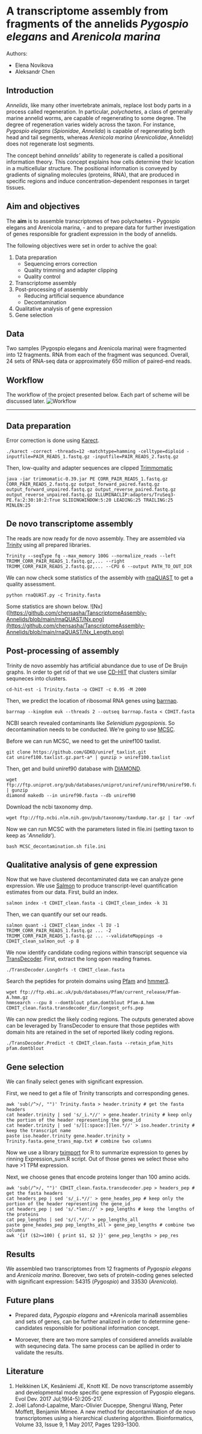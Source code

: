 # A transcriptome assembly from fragments of the annelids *Pygospio elegans* and *Arenicola marina* 

Authors:
* Elena Novikova
* Aleksandr Chen

## Introduction

*Annelids*, like many other invertebrate animals, replace lost body parts in a process called regeneration. In particular, *polychaetes*, a class of generally marine annelid worms, are capable of regenerating to some degree. The degree of regeneration varies widely across the taxon. For instance, *Pygospio elegans* (*Spionidae*, *Annelida*) is capable of regenerating both head and tail segments, whereas *Arenicola marina* (*Arenicolidae*, *Annelida*) does not regenerate lost segments. 

The concept behind *annelids’* ability to regenerate is called a positional information theory. This concept explains how cells determine their location in a multicellular structure. The positional information is conveyed by gradients of signaling molecules (proteins, RNA), that are produced in specific regions and induce concentration-dependent responses in target tissues.

## Aim and objectives

The **aim** is to assemble transcriptomes of two polychaetes - Pygospio elegans and Arenicola marina, - and to prepare data for further investigation of genes responsible for gradient expression in the body of annelids.

The following objectives were set in order to achive the goal:
1.  Data preparation 
    - Sequencing errors correction
    - Quality trimming and adapter clipping
    - Quality control 
2.  Transcriptome assembly
3.  Post-processing of assembly 
    - Reducing artificial sequence abundance
    - Decontamination
4.  Qualitative analysis of gene expression 
5.  Gene selection

## Data

Two samples (Pygospio elegans and Arenicola marina) were fragmented into 12 fragments. RNA from each of the fragment was sequnced. Overall, 24 sets of RNA-seq data or approximately 650 million of paired-end reads.

## Workflow
The workflow of the project presented below. Each part of scheme will be discussed later.
![Workflow](https://github.com/chensasha/TanscriptomeAssembly-Annelids/blob/main/Workflow.png)

---

## Data preparation
Error correction is done using [Karect](https://github.com/aminallam/karect).
```
./karect -correct -threads=12 -matchtype=hamming -celltype=diploid -inputfile=PAIR_READS_1.fastq.gz -inputfile=PAIR_READS_2.fastq.gz
```

Then, low-quality and adapter sequences are clipped
[Trimmomatic](http://www.usadellab.org/cms/?page=trimmomatic)
```
java -jar trimmomatic-0.39.jar PE CORR_PAIR_READS_1.fastq.gz CORR_PAIR_READS_2.fastq.gz output_forward_paired.fastq.gz output_forward_unpaired.fastq.gz output_reverse_paired.fastq.gz output_reverse_unpaired.fastq.gz ILLUMINACLIP:adapters/TruSeq3-PE.fa:2:30:10:2:True SLIDINGWINDOW:5:20 LEADING:25 TRAILING:25 MINLEN:25
```

## De novo transcriptome assembly

The reads are now ready for de novo assembly. They are assembled via [Trinity](https://github.com/trinityrnaseq/trinityrnaseq/wiki) using all prepared libraries.
```
Trinity --seqType fq --max_memory 100G --normalize_reads --left TRIMM_CORR_PAIR_READS_1.fastq.gz,... --right TRIMM_CORR_PAIR_READS_2.fastq.gz,... --CPU 6 --output PATH_TO_OUT_DIR
```

We can now check some statistics of the assembly with [rnaQUAST](https://github.com/ablab/rnaquast) to get a quality assessment.
```
python rnaQUAST.py -c Trinity.fasta
```

Some statistics are shown below.
![Nx]([https://github.com/chensasha/TanscriptomeAssembly-Annelids/blob/main/rnaQUAST/Nx.png](https://github.com/chensasha/TanscriptomeAssembly-Annelids/blob/main/rnaQUAST/Nx_Length.png)

## Post-processing of assembly 

Trinity de novo assembly has artificial abundance due to use of De Bruijn graphs. In order to get rid of that we use [CD-HIT](http://weizhong-lab.ucsd.edu/cd-hit/) that clusters similar sequneces into clusters.
```
cd-hit-est -i Trinity.fasta -o CDHIT -c 0.95 -M 2000
```

Then, we predict the location of ribosomal RNA genes using [barrnap](https://github.com/tseemann/barrnap).
```
barrnap --kingdom euk --threads 2 --outseq barrnap.fasta < CDHIT.fasta 
```
NCBI search revealed contaminants like *Selenidium pygospionis*. So decontamination needs to be conducted. We're going to use [MCSC](https://github.com/Lafond-LapalmeJ/MCSC_Decontamination). 

Before we can run MCSC, we need to get the uniref100 taxlist.
```
git clone https://github.com/GDKO/uniref_taxlist.git
cat uniref100.taxlist.gz.part-a* | gunzip > uniref100.taxlist
```

Then, get and build uniref90 database with [DIAMOND](https://github.com/bbuchfink/diamond).
```
wget ftp://ftp.uniprot.org/pub/databases/uniprot/uniref/uniref90/uniref90.fasta.gz | gunzip
diamond makedb --in uniref90.fasta --db uniref90
```

Download the ncbi taxonomy dmp.
```
wget ftp://ftp.ncbi.nlm.nih.gov/pub/taxonomy/taxdump.tar.gz | tar -xvf
```

Now we can run MCSC with the parameters listed in file.ini (setting taxon to keep as '*Annelida*').
```
bash MCSC_decontamination.sh file.ini
```

## Qualitative analysis of gene expression

Now that we have clustered decontaminated data we can analyze gene expression. We use [Salmon](https://github.com/COMBINE-lab/salmon) to produce transcript-level quantification estimates from our data. First, build an index.
```
salmon index -t CDHIT_clean.fasta -i CDHIT_clean_index -k 31 
```

Then, we can quantify our set our reads.
```
salmon quant -i CDHIT_clean_index -l IU -1 TRIMM_CORR_PAIR_READS_1.fastq.gz ... -2 TRIMM_CORR_PAIR_READS_1.fastq.gz ... --validateMappings -o CDHIT_clean_salmon_out -p 8
```

We now identify candidate coding regions within transcript sequence via [TransDecoder](https://github.com/TransDecoder/TransDecoder/wiki). First, extract the long open reading frames.
```
./TransDecoder.LongOrfs -t CDHIT_clean.fasta
```

Search the peptides for protein domains using [Pfam](http://pfam.xfam.org) and [hmmer3](https://www.ebi.ac.uk/Tools/hmmer/search/hmmscan).
```
wget ftp://ftp.ebi.ac.uk/pub/databases/Pfam/current_release/Pfam-A.hmm.gz
hmmsearch --cpu 8 --domtblout pfam.domtblout Pfam-A.hmm CDHIT_clean.fasta.transdecoder_dir/longest_orfs.pep
```

We can now predict the likely coding regions. The outputs generated above can be leveraged by TransDecoder to ensure that those peptides with domain hits are retained in the set of reported likely coding regions. 
```
./TransDecoder.Predict -t CDHIT_clean.fasta --retain_pfam_hits pfam.domtblout 
```

## Gene selection
We can finally select genes with significant expression. 

First, we need to get a file of Trinity transcripts and corresponding genes.
```
awk 'sub(/^>/, "")' Trinity.fasta > header.trinity # get the fasta headers
cat header.trinity | sed 's/_i.*//' > gene.header.trinity # keep only the portion of the header representing the gene_id
cat header.trinity | sed 's/[[:space:]]len.*//' > iso.header.trinity # keep the transcript name
paste iso.header.trinity gene.header.trinity > Trinity.fasta.gene_trans_map.txt # combine two columns
```
Now we use a library [tximport](https://bioconductor.org/packages/release/bioc/html/tximport.html) for R to summarize expression to genes by rinning Expression_sum.R script. Out of those genes we select those who have >1 TPM expression.

Next, we choose genes that encode proteins longer than 100 amino acids.
```
awk 'sub(/^>/, "")' CDHIT_clean.fasta.transdecoder.pep > headers_pep # get the fasta headers
cat headers_pep | sed 's/_i.*//' > gene_heades_pep # keep only the portion of the header representing the gene_id
cat headers_pep | sed 's/.*len://' > pep_lengths # keep the lengths of the proteins
cat pep_lengths | sed 's/(.*//' > pep_lengths_all 
paste gene_heades_pep pep_lengths_all > gene_pep_lengths # combine two columns
awk '{if ($2>=100) { print $1, $2 }}' gene_pep_lengths > pep_res 
```

## Results
We assembled two transcriptomes from 12 fragments of *Pygospio elegans* and *Arenicola marina*. Boreover, two sets of protein-coding genes selected with significant expression: 54315 (*Pygospio*) and 33530 (*Arenicola*).

## Future plans
* Prepared data, *Pygospio elagans* and *Arenicola marina8 assemblies and sets of genes, can be further analized in order to determine gene-candidates responsible for positional information concept.

* Moroever, there are two more samples of considered annelids available with sequnecing data. The same process can be apllied in order to validate the results.

## Literature
1.  Heikkinen LK, Kesäniemi JE, Knott KE. De novo transcriptome assembly and developmental mode specific gene expression of Pygospio elegans. Evol Dev. 2017 Jul;19(4-5):205-217.
2.  Joël Lafond-Lapalme,  Marc-Olivier Duceppe,  Shengrui Wang,  Peter Moffett, Benjamin Mimee. A new method for decontamination of de novo transcriptomes using a hierarchical clustering algorithm. Bioinformatics, Volume 33, Issue 9, 1 May 2017, Pages 1293–1300.
